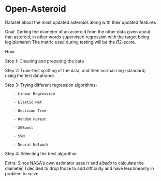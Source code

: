 # Open-Asteroid
Dataset about the most updated asteroids along with their updated features

Goal: 
Getting the diameter of an asteroid from the other data given about that asteroid, in other words supervised regression with the target being  log(𝑑𝑖𝑎𝑚𝑒𝑡𝑒𝑟)
The metric used during testing will be the  𝑅2-score.

How:

Step 1: Cleaning and preparing the data

Step 2: Train-test splitting of the data, and then normalizing (standard) using the test dataframe.

Step 3: Trying different regression algorithms-  
        
        - Linear Regression 
        
        - Elastic Net 
        
        - Decision Tree 
        
        - Random Forest
        
        - XGBoost
        
        - SVM
        
        - Neural Network

Step 4: Selecting the best algorithm

Extra: Since NASA's own estimator uses  𝐻 and  𝑎𝑙𝑏𝑒𝑑𝑜 to calculate the diameter, I decided to drop those to add difficulty and have less linearity in problem to solve.

